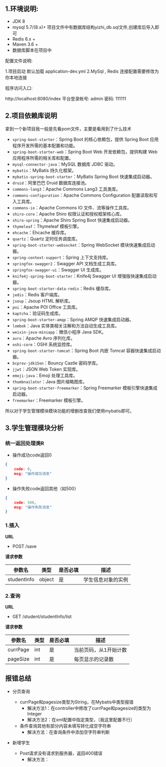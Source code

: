 ## 1.环境说明:

* JDK 8
* mysql 5.7/(8.x)+  项目文件中有数据库结构yizhi_db.sql文件,创建库后导入即可
* Redis 6.x +
* Maven 3.6 +
* 数据库脚本在项目中

配置文件说明:

1.项目启动 默认加载 application-dev.yml
2.MySql , Redis 连接配置需要修改为你本地连接

程序访问入口:

http://localhost:8080/index
平台登录帐号: admin 密码: 111111



## 2.项目依赖库说明

拿到一个新项目我一般是先看pom文件，主要是看用到了什么技术

- `spring-boot-starter`：Spring Boot 的核心依赖包，提供 Spring Boot 应用程序开发所需的基本配置和功能。
- `spring-boot-starter-web`：Spring Boot Web 开发依赖包，提供构建 Web 应用程序所需的相关库和配置。
- `mysql-connector-java`：MySQL 数据库 JDBC 驱动。
- `mybatis`：MyBatis 持久化框架。
- `mybatis-spring-boot-starter`：MyBatis Spring Boot 快速集成启动器。
- `druid`：阿里巴巴 Druid 数据库连接池。
- `commons-lang3`：Apache Commons Lang3 工具类库。
- `commons-configuration`：Apache Commons Configuration 配置读取和写入工具库。
- `commons-io`：Apache Commons IO 文件、流等操作工具库。
- `shiro-core`：Apache Shiro 权限认证和授权框架核心库。
- `shiro-spring`：Apache Shiro Spring Boot 快速集成启动器。
- `thymeleaf`：Thymeleaf 模板引擎。
- `ehcache`：Ehcache 缓存库。
- `quartz`：Quartz 定时任务调度库。
- `spring-boot-starter-websocket`：Spring WebSocket 模块快速集成启动器。
- `spring-context-support`：Spring 上下文支持库。
- `springfox-swagger2`：Swagger API 文档生成工具库。
- `springfox-swagger-ui`：Swagger UI 生成库。
- `knife4j-spring-boot-starter`：Knife4j Swagger UI 增强版快速集成启动器。
- `spring-boot-starter-data-redis`：Redis 缓存库。
- `jedis`：Redis 客户端库。
- `jsoup`：Jsoup HTML 解析库。
- `poi`：Apache POI Office 工具库。
- `kaptcha`：验证码生成库。
- `spring-boot-starter-amqp`：Spring AMQP 快速集成启动器。
- `lombok`：Java 实体类相关注解和方法自动生成工具库。
- `weixin-java-miniapp`：微信小程序 Java SDK。
- `avro`：Apache Avro 序列化库。
- `oshi-core`：OSHI 系统监控库。
- `spring-boot-starter-tomcat`：Spring Boot 内嵌 Tomcat 容器快速集成启动器。
- `bcprov-jdk15on`：Bouncy Castle 密码学库。
- `jjwt`：JSON Web Token 实现库。
- `emoji-java`：Emoji 处理工具库。
- `thumbnailator`：Java 图片缩略图库。
- `spring-boot-starter-freemarker`：Spring Freemarker 模板引擎快速集成启动器。
- `freemarker`：Freemarker 模板引擎。

所以对于学生管理模块模块功能的增删改查我们使用mybatis即可。



## 3.学生管理模块分析

### 统一返回处理类R

- 操作成功code返回0

```json
{
    code: 0,
    msg: "操作成功消息"
}
```

- 操作失败code返回其他（如500）

```json
{
    code: 500,
    msg: "操作失败消息"
}
```

### 1.插入

**URL**

- POST /save

**请求参数**

| 参数名      | 类型   | 是否必填 | 描述               |
| ----------- | ------ | -------- | ------------------ |
| studentInfo | object | 是       | 学生信息对象的实例 |

### 2.查询

**URL**

- GET /student/studentInfo/list

**请求参数**

| 参数名   | 类型 | 是否必填 | 描述                  |
| -------- | ---- | -------- | --------------------- |
| currPage | int  | 是       | 当前页码，从1开始计数 |
| pageSize | int  | 是       | 每页显示的记录数      |





## 报错总结

- 分页查询

  - currPage和pagesize类型为String，在Mybatis中类型报错
    - 解决方法1：在controller中修改了currPage和pagesize的类型为Integer
    - 解决方法2：在xml配置中指定类型，（我这里配置不行）
  - 条件查询其他有部分内容未填写转化成空字符串
    - 解决方法：在查询条件中添加空字符串判断

- 新增学生

  - Post请求没有请求到服务器，返回400错误
    - 解决方法：
  
  
